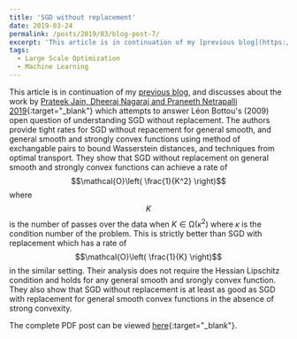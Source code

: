 ```yaml
---
title: 'SGD without replacement'
date: 2019-03-24
permalink: /posts/2019/03/blog-post-7/
excerpt: 'This article is in continuation of my [previous blog](https://raghavsomani.github.io/posts/2018/04/blog-post-6/), and discusses about the work by [Prateek Jain, Dheeraj Nagaraj and Praneeth Netrapalli 2019](https://arxiv.org/pdf/1903.01463.pdf){:target="_blank"}. The authors provide tight rates for SGD without repacement for general smooth, and general smooth and strongly convex functions using method of exchangable pairs to bound Wasserstein distances, and techniques from optimal transport.'
tags:
  - Large Scale Optimization
  - Machine Learning
---
```


This article is in continuation of my [previous blog](https://raghavsomani.github.io/posts/2018/04/blog-post-6/), and discusses about the work by [Prateek Jain, Dheeraj Nagaraj and Praneeth Netrapalli 2019](https://arxiv.org/pdf/1903.01463.pdf){:target="_blank"} which attempts to answer Léon Bottou's (2009) open question of understanding SGD without replacement. The authors provide tight rates for SGD without repacement for general smooth, and general smooth and strongly convex functions using method of exchangable pairs to bound Wasserstein distances, and techniques from optimal transport. They show that SGD without replacement on general smooth and strongly convex functions can achieve a rate of $$\mathcal{O}\left( \frac{1}{K^2} \right)$$ where $$K$$ is the number of passes over the data when $K\in\mathcal{\Omega}(\kappa^2)$ where $\kappa$ is the condition number of the problem. This is strictly better than SGD with replacement which has a rate of $$\mathcal{O}\left( \frac{1}{K} \right)$$ in the similar setting. Their analysis does not require the Hessian Lipschitz condition and holds for any general smooth and srongly convex function. They also show that SGD without replacement is at least as good as SGD with replacement for general smooth convex functions in the absence of strong convexity.

The complete PDF post can be viewed [here](\files\SGD_without_replacement.pdf){:target="_blank"}.